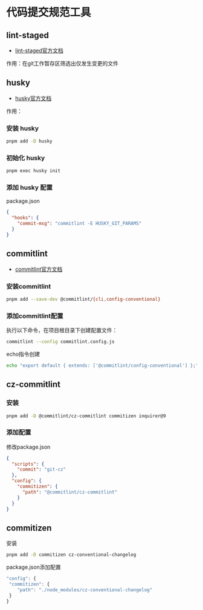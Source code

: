 # 代码提交规范工具

## lint-staged

- [lint-staged官方文档](https://www.npmjs.com/package/lint-staged)

作用：在git工作暂存区筛选出仅发生变更的文件

## husky

- [husky官方文档](https://typicode.github.io/husky/)

作用：

### 安装 husky

```sh
pnpm add -D husky 
```

### 初始化 husky

```sh
pnpm exec husky init
```

### 添加 husky 配置

package.json

```json
{
  "hooks": {
    "commit-msg": "commitlint -E HUSKY_GIT_PARAMS"
  }
}
```

## commitlint

- [commitlint官方文档](https://commitlint.js.org)

### 安装commitlint

```sh
pnpm add --save-dev @commitlint/{cli,config-conventional}
```

### 添加commitlint配置

执行以下命令，在项目根目录下创建配置文件：

```sh
commitlint --config commitlint.config.js
```

echo指令创建

```sh
echo "export default { extends: ['@commitlint/config-conventional'] };" > commitlint.config.js
```

## cz-commitlint

### 安装

```sh
pnpm add -D @commitlint/cz-commitlint commitizen inquirer@9
```

### 添加配置

修改package.json

```json
{
  "scripts": {
    "commit": "git-cz"
  },
  "config": {
    "commitizen": {
      "path": "@commitlint/cz-commitlint"
    }
  }
}
```

## commitizen

安装

```sh
pnpm add -D commitizen cz-conventional-changelog 
```

package.json添加配置

```js
"config": {
 "commitizen": {
    "path": "./node_modules/cz-conventional-changelog"
 }
}
```
